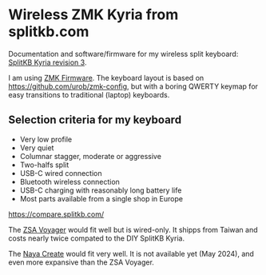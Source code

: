 # Wireless ZMK Kyria from splitkb.com

Documentation and software/firmware for my wireless split keyboard:
[SplitKB Kyria revision 3](https://splitkb.com/products/kyria-rev3).

I am using [ZMK Firmware](https://zmk.dev/). The keyboard layout is based on
https://github.com/urob/zmk-config, but with a boring QWERTY keymap for easy
transitions to traditional (laptop) keyboards.

## Selection criteria for my keyboard

* Very low profile
* Very quiet
* Columnar stagger, moderate or aggressive
* Two-halfs split
* USB-C wired connection
* Bluetooth wireless connection
* USB-C charging with reasonably long battery life
* Most parts available from a single shop in Europe

https://compare.splitkb.com/

The [ZSA Voyager](https://www.zsa.io/voyager) would fit well but is wired-only.
It shipps from Taiwan and costs nearly twice compated to the DIY SplitKB Kyria.

The [Naya Create](https://naya.tech/products/naya-create) would fit very well.
It is not available yet (May 2024), and even more expansive than the ZSA Voyager.
